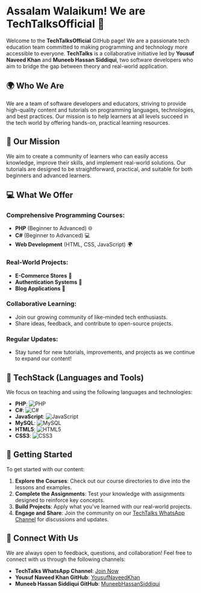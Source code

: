 # Assalam Walaikum! We are **TechTalksOfficial** 👋

Welcome to the **TechTalksOfficial** GitHub page! We are a passionate tech education team committed to making programming and technology more accessible to everyone. **TechTalks** is a collaborative initiative led by **Yousuf Naveed Khan** and **Muneeb Hassan Siddiqui**, two software developers who aim to bridge the gap between theory and real-world application.

## 🌍 Who We Are
We are a team of software developers and educators, striving to provide high-quality content and tutorials on programming languages, technologies, and best practices. Our mission is to help learners at all levels succeed in the tech world by offering hands-on, practical learning resources.

## 🚀 Our Mission
We aim to create a community of learners who can easily access knowledge, improve their skills, and implement real-world solutions. Our tutorials are designed to be straightforward, practical, and suitable for both beginners and advanced learners.

## 💻 What We Offer
### Comprehensive Programming Courses:
- **PHP** (Beginner to Advanced) 🌐
- **C#** (Beginner to Advanced) 💻
- **Web Development** (HTML, CSS, JavaScript) 🌍
  
### Real-World Projects:
- **E-Commerce Stores** 🛒
- **Authentication Systems** 🔑
- **Blog Applications** 📝

### Collaborative Learning:
- Join our growing community of like-minded tech enthusiasts.
- Share ideas, feedback, and contribute to open-source projects.

### Regular Updates:
- Stay tuned for new tutorials, improvements, and projects as we continue to expand our content!

## 🌟 TechStack (Languages and Tools)
We focus on teaching and using the following languages and technologies:

- **PHP**: ![PHP](https://img.shields.io/badge/PHP-%23A8B9CC.svg?style=flat&logo=php&logoColor=white)
- **C#**: ![C#](https://img.shields.io/badge/C%23-%23239120.svg?style=flat&logo=c-sharp&logoColor=white)
- **JavaScript**: ![JavaScript](https://img.shields.io/badge/JavaScript-%23F7DF1E.svg?style=flat&logo=javascript&logoColor=black)
- **MySQL**: ![MySQL](https://img.shields.io/badge/MySQL-%2300f.svg?style=flat&logo=mysql&logoColor=white)
- **HTML5**: ![HTML5](https://img.shields.io/badge/HTML5-%23E34F26.svg?style=flat&logo=html5&logoColor=white)
- **CSS3**: ![CSS3](https://img.shields.io/badge/CSS3-%231572B6.svg?style=flat&logo=css3&logoColor=white)

## 📌 Getting Started
To get started with our content:

1. **Explore the Courses**: Check out our course directories to dive into the lessons and examples.
2. **Complete the Assignments**: Test your knowledge with assignments designed to reinforce key concepts.
3. **Build Projects**: Apply what you've learned with our real-world projects.
4. **Engage and Share**: Join the community on our [TechTalks WhatsApp Channel](https://whatsapp.com/channel/0029VagV97dAYlUArxZwhh0H) for discussions and updates.

## 🤝 Connect With Us
We are always open to feedback, questions, and collaboration! Feel free to connect with us through the following channels:

- **TechTalks WhatsApp Channel**: [Join Now](https://whatsapp.com/channel/0029VagV97dAYlUArxZwhh0H)
- **Yousuf Naveed Khan GitHub**: [YousufNaveedKhan](https://github.com/yousufnaveedkhan)
- **Muneeb Hassan Siddiqui GitHub**: [MuneebHassanSiddiqui](https://github.com/muneebhassansiddiqui)
